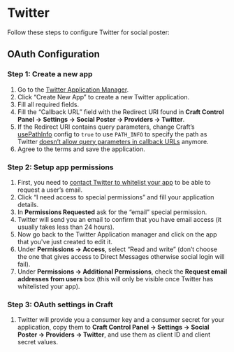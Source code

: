 # Twitter

Follow these steps to configure Twitter for social poster:

## OAuth Configuration

### Step 1: Create a new app
1. Go to the [Twitter Application Manager](https://dev.twitter.com/apps).
1. Click “Create New App” to create a new Twitter application.
1. Fill all required fields.
1. Fill the “Callback URL” field with the Redirect URI found in **Craft Control Panel → Settings → Social Poster → Providers → Twitter**.
1. If the Redirect URI contains query parameters, change Craft’s [usePathInfo](https://docs.craftcms.com/v3/config/config-settings.html#usepathinfo) config to `true` to use `PATH_INFO` to specify the path as Twitter [doesn’t allow query parameters in callback URLs](https://developer.twitter.com/en/docs/basics/apps/guides/callback-urls) anymore.
1. Agree to the terms and save the application.

### Step 2: Setup app permissions
1. First, you need to [contact Twitter to whitelist your app](https://support.twitter.com/forms/platform) to be able to request a user’s email.
1. Click “I need access to special permissions” and fill your application details.
1. In **Permissions Requested** ask for the “email” special permission.
1. Twitter will send you an email to confirm that you have email access (it usually takes less than 24 hours).
1. Now go back to the Twitter Application manager and click on the app that you've just created to edit it.
1. Under **Permissions → Access**, select “Read and write” (don’t choose the one that gives access to Direct Messages otherwise social login will fail).
1. Under **Permissions → Additional Permissions**, check the **Request email addresses from users** box (this will only be visible once Twitter has whitelisted your app).

### Step 3: OAuth settings in Craft
1. Twitter will provide you a consumer key and a consumer secret for your application, copy them to **Craft Control Panel → Settings → Social Poster → Providers → Twitter**, and use them as client ID and client secret values.

